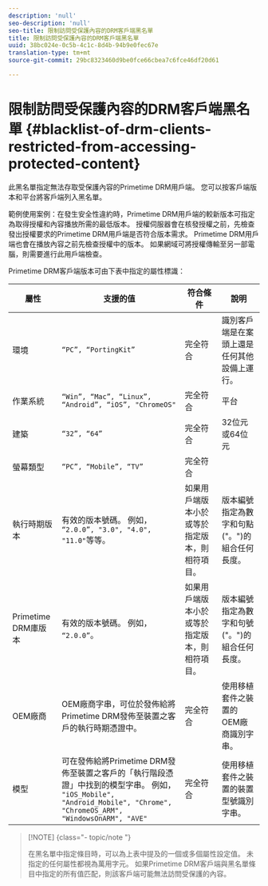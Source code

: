 ```yaml
---
description: 'null'
seo-description: 'null'
seo-title: 限制訪問受保護內容的DRM客戶端黑名單
title: 限制訪問受保護內容的DRM客戶端黑名單
uuid: 38bc024e-0c5b-4c1c-8d4b-94b9e0fec67e
translation-type: tm+mt
source-git-commit: 29bc8323460d9be0fce66cbea7c6fce46df20d61

---
```



# 限制訪問受保護內容的DRM客戶端黑名單 {#blacklist-of-drm-clients-restricted-from-accessing-protected-content}

此黑名單指定無法存取受保護內容的Primetime DRM用戶端。 您可以按客戶端版本和平台將客戶端列入黑名單。

範例使用案例：在發生安全性違約時，Primetime DRM用戶端的較新版本可指定為取得授權和內容播放所需的最低版本。 授權伺服器會在核發授權之前，先檢查發出授權要求的Primetime DRM用戶端是否符合版本需求。 Primetime DRM用戶端也會在播放內容之前先檢查授權中的版本。 如果網域可將授權傳輸至另一部電腦，則需要進行此用戶端檢查。

Primetime DRM客戶端版本可由下表中指定的屬性標識：

| **屬性** | **支援的值** | **符合條件** | **說明** |
|---|---|---|---|
| 環境 | `“PC”, “PortingKit”` | 完全符合 | 識別客戶端是在案頭上還是任何其他設備上運行。 |
| 作業系統 | `“Win”, “Mac”, “Linux”, “Android”, “iOS”, "ChromeOS"` | 完全符合 | 平台 |
| 建築 | `“32”, “64”` | 完全符合 | 32位元或64位元 |
| 螢幕類型 | `“PC”, “Mobile”, “TV”` | 完全符合 |  |
| 執行時期版本 | 有效的版本號碼。 例如， `“2.0.0”, "3.0", "4.0", "11.0"`等等。 | 如果用戶端版本小於或等於指定版本，則相符項目。 | 版本編號指定為數字和句點(&quot;。&quot;)的組合任何長度。 |
| Primetime DRM庫版本 | 有效的版本號碼。 例如， `“2.0.0”`。 | 如果用戶端版本小於或等於指定版本，則相符項目。 | 版本編號指定為數字和句號(&quot;。&quot;)的組合任何長度。 |
| OEM廠商 | OEM廠商字串，可位於發佈給將Primetime DRM發佈至裝置之客戶的執行時期憑證中。 | 完全符合 | 使用移植套件之裝置的OEM廠商識別字串。 |
| 模型 | 可在發佈給將Primetime DRM發佈至裝置之客戶的「執行階段憑證」中找到的模型字串。 例如， `"iOS_Mobile", "Android_Mobile", "Chrome", "ChromeOS_ARM", "WindowsOnARM", "AVE"` | 完全符合 | 使用移植套件之裝置的裝置型號識別字串。 |

>[!NOTE] {class=&quot;- topic/note &quot;}
>
>在黑名單中指定條目時，可以為上表中提及的一個或多個屬性設定值。 未指定的任何屬性都視為萬用字元。 如果Primetime DRM客戶端與黑名單條目中指定的所有值匹配，則該客戶端可能無法訪問受保護的內容。

